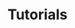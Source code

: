 ---
title: Tutorials
header:
  image: /assets/images/tutorials_main_image.jpg
  caption: "Photo credit: [**Reprap**](https://reprap.org)"
layout: collection
permalink: /tutorials/
collection: tutorials
entries_layout: grid
classes: wide
author_profile: false
---